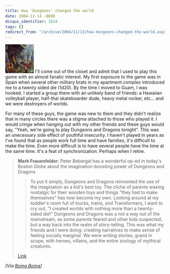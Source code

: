 ```yaml
---
title: How 'Dungeons' changed the world
date: 2004-11-14 -0800
disqus_identifier: 1614
tags: []
redirect_from: "/archive/2004/11/13/how-dungeons-changed-the-world.aspx/"
---
```


![AD&D](/images/ADAndD.jpg) I'll come out of the closet and admit that I
used to play this game with an almost fanatic interest. My first
exposure to the game was in Spain when several other military brats in
my apartment complex introduced me to a twenty sided die (1d20). By the
time I moved to Guam, I was hooked. I started a group there with an
unlikely band of friends: a Hawaiian volleyball player, half-thai
skateboarder dude, heavy metal rocker, etc... and we were destroyers of
worlds.

For many of these guys, the game was new to them and they didn't realize
that in many circles there was a stigma attached to those who played it.
I would cringe when hanging out with my other friends and these guys
would say, "Yeah, we're going to play Dungeons and Dragons tonight".
This was an unecessary side effect of youthful insecurity. I haven't
played in years as I've found that as people work full time and have
families, it's difficult to make the time. Even more difficult is to
have several people have the time at the same time. It's a feat of
synchronization. Perhaps when I retire.

> **Mark Frauenfelder**: Peter Bebergal has a wonderful op-ed in today's
> Boston Globe about the imagination-boosting power of Dungeons and
> Dragons
>
> > To put it simply, Dungeons and Dragons reinvented the use of the
> > imagination as a kid's best toy. The cliche of parents waxing
> > nostalgic for their wooden toys and things "they had to make
> > themselves" has now become my own. Looking around at my toddler's
> > room full of trucks, trains, and Transformers, I want to cry out, "I
> > created worlds with nothing more than a twenty-sided die!"
> > Dungeons and Dragons was a not a way out of the mainstream, as some
> > parents feared and other kids suspected, but a way back into the
> > realm of story-telling. This was what my friends and I were doing:
> > creating narratives to make sense of feeling socially marginal. We
> > were writing stories, grand in scope, with heroes, villains, and the
> > entire zoology of mythical creatures.
>
> [Link](http://www.boston.com/news/globe/editorial_opinion/oped/articles/2004/11/15/dungeons_and_dragons_we_love_you/)

*[Via [Boing
Boing](http://www.boingboing.net/2004/11/15/how_dungeons_changed.html)]*

